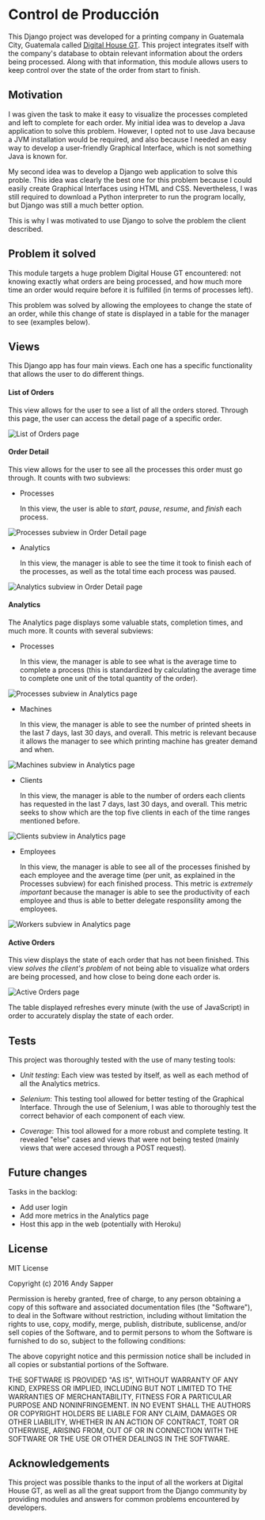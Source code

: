 # Control de Producción
This Django project was developed for a printing company in Guatemala City, Guatemala called [Digital House GT](http://digitalhousegt.com). This project integrates itself with the company's database to obtain relevant information about the orders being processed. Along with that information, this module allows users to keep control over the state of the order from start to finish.


## Motivation
I was given the task to make it easy to visualize the processes completed and left to complete for each order. My initial idea was to develop a Java application to solve this problem. However, I opted not to use Java because a JVM installation would be required, and also because I needed an easy way to develop a user-friendly Graphical Interface, which is not something Java is known for.

My second idea was to develop a Django web application to solve this proble. This idea was clearly the best one for this problem because I could easily create Graphical Interfaces using HTML and CSS. Nevertheless, I was still required to download a Python interpreter to run the program locally, but Django was still a much better option.

This is why I was motivated to use Django to solve the problem the client described.


## Problem it solved
This module targets a huge problem Digital House GT encountered: not knowing exactly what orders are being processed, and how much more time an order would require before it is fulfilled (in terms of processes left).

This problem was solved by allowing the employees to change the state of an order, while this change of state is displayed in a table for the manager to see (examples below).


## Views
This Django app has four main views. Each one has a specific functionality that allows the user to do different things.

#### List of Orders
This view allows for the user to see a list of all the orders stored. Through this page, the user can access the detail page of a specific order.

![List of Orders page](https://drive.google.com/uc?id=0Bx5ecVUu5VhJUVpub0pmOWlLaWM)

#### Order Detail
This view allows for the user to see all the processes this order must go through. It counts with two subviews:

- Processes

  In this view, the user is able to *start*, *pause*, *resume*, and *finish* each process. 

![Processes subview in Order Detail page](https://drive.google.com/uc?id=0Bx5ecVUu5VhJY2swcVNyUHd1bnM)

- Analytics

  In this view, the manager is able to see the time it took to finish each of the processes, as well as the total time each process was paused.

![Analytics subview in Order Detail page](https://drive.google.com/uc?id=0Bx5ecVUu5VhJUE44bG5HdGl1MDg)

#### Analytics
The Analytics page displays some valuable stats, completion times, and much more. It counts with several subviews:

- Processes

  In this view, the manager is able to see what is the average time to complete a process (this is standardized by calculating the average time to complete one unit of the total quantity of the order).

![Processes subview in Analytics page](https://drive.google.com/uc?id=0Bx5ecVUu5VhJck5NVzJiQVkteFE)

- Machines

  In this view, the manager is able to see the number of printed sheets in the last 7 days, last 30 days, and overall. This metric is relevant because it allows the manager to see which printing machine has greater demand and when.

![Machines subview in Analytics page](https://drive.google.com/uc?id=0Bx5ecVUu5VhJUEFPWW9yaEZxeVk)

- Clients

  In this view, the manager is able to the number of orders each clients has requested in the last 7 days, last 30 days, and overall. This metric seeks to show which are the top five clients in each of the time ranges mentioned before.

![Clients subview in Analytics page](https://drive.google.com/uc?id=0Bx5ecVUu5VhJMnJnQUM2NEQtT2M)

- Employees

  In this view, the manager is able to see all of the processes finished by each employee and the average time (per unit, as explained in the Processes subview) for each finished process. This metric is *extremely important* because the manager is able to see the productivity of each employee and thus is able to better delegate responsility among the employees.

![Workers subview in Analytics page](https://drive.google.com/uc?id=0Bx5ecVUu5VhJU3FYOHpxajlHdlk)

#### Active Orders
This view displays the state of each order that has not been finished. This view *solves the client's problem* of not being able to visualize what orders are being processed, and how close to being done each order is.

![Active Orders page](https://drive.google.com/uc?id=0Bx5ecVUu5VhJbmxZa1ExYThRWGc)

The table displayed refreshes every minute (with the use of JavaScript) in order to accurately display the state of each order.


## Tests
This project was thoroughly tested with the use of many testing tools:

- _Unit testing_:
Each view was tested by itself, as well as each method of all the Analytics metrics.

- _Selenium_:
This testing tool allowed for better testing of the Graphical Interface. Through the use of Selenium, I was able to thoroughly test the correct behavior of each component of each view.

- _Coverage_:
This tool allowed for a more robust and complete testing. It revealed "else" cases and views that were not being tested (mainly views that were accesed through a POST request).


## Future changes
Tasks in the backlog:
- Add user login
- Add more metrics in the Analytics page
- Host this app in the web (potentially with Heroku)


## License
MIT License

Copyright (c) 2016 Andy Sapper

Permission is hereby granted, free of charge, to any person obtaining a copy
of this software and associated documentation files (the "Software"), to deal
in the Software without restriction, including without limitation the rights
to use, copy, modify, merge, publish, distribute, sublicense, and/or sell
copies of the Software, and to permit persons to whom the Software is
furnished to do so, subject to the following conditions:

The above copyright notice and this permission notice shall be included in all
copies or substantial portions of the Software.

THE SOFTWARE IS PROVIDED "AS IS", WITHOUT WARRANTY OF ANY KIND, EXPRESS OR
IMPLIED, INCLUDING BUT NOT LIMITED TO THE WARRANTIES OF MERCHANTABILITY,
FITNESS FOR A PARTICULAR PURPOSE AND NONINFRINGEMENT. IN NO EVENT SHALL THE
AUTHORS OR COPYRIGHT HOLDERS BE LIABLE FOR ANY CLAIM, DAMAGES OR OTHER
LIABILITY, WHETHER IN AN ACTION OF CONTRACT, TORT OR OTHERWISE, ARISING FROM,
OUT OF OR IN CONNECTION WITH THE SOFTWARE OR THE USE OR OTHER DEALINGS IN THE
SOFTWARE.

## Acknowledgements
This project was possible thanks to the input of all the workers at Digital House GT, as well as all the great support from the Django community by providing modules and answers for common problems encountered by developers.
